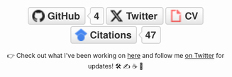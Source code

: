 <p align="center">
	<a href="https://github.com/rcallagh"><img src="imgs/github.svg" alt="GitHub"></a>
	<a href="https://twitter.com/RossCallaghan"><img src="imgs/twitter.svg" alt="Twitter"></a>
	<a href="https://rcallagh.github.io"><img src="imgs/cv.svg" alt="Curriculum Vitae"></a>
	<a href="https://scholar.google.com/citations?user=EZhKKaYAAAAJ&hl=en"><img src="imgs/citations.svg" alt="Citations"></a>
</p>

<p align="center">👉 Check out what I've been working on 
	<a href="https://rcallagh.github.io">here</a> and follow me <a href="https://twitter.com/TerryTangYuan">on Twitter</a> for updates! 🛠️ ✍️ ☕ 🚀
</p>
